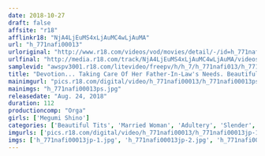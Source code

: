 ```yaml
---
date: 2018-10-27
draft: false
affsite: "r18"
afflinkr18: "NjA4LjEuMS4xLjAuMC4wLjAuMA"
url: "h_771nafi00013"
urloriginal: "http://www.r18.com/videos/vod/movies/detail/-/id=h_771nafi00013"
urlfinal: "http://media.r18.com/track/NjA4LjEuMS4xLjAuMC4wLjAuMA/videos/vod/movies/detail/-/id=h_771nafi00013"
samplevid: "awspv3001.r18.com/litevideo/freepv/h/h_7/h_771nafi013/h_771nafi013_dmb_w.mp4"
title: "Devotion... Taking Care Of Her Father-In-Law's Needs. Beautiful Married Woman Used For Sexual Gratification. Shino Aoi"
mainimgurl: "pics.r18.com/digital/video/h_771nafi00013/h_771nafi00013ps.jpg"
mainimgs: "h_771nafi00013ps.jpg"
releasedate: "Aug. 24, 2018"
duration: 112
productioncomp: "Orga"
girls: ['Megumi Shino']
categories: ['Beautiful Tits', 'Married Woman', 'Adultery', 'Slender', 'Relatives', 'Featured Actress', 'Drama', 'Hi-Def']
imgurls: ['pics.r18.com/digital/video/h_771nafi00013/h_771nafi00013jp-1.jpg', 'pics.r18.com/digital/video/h_771nafi00013/h_771nafi00013jp-2.jpg', 'pics.r18.com/digital/video/h_771nafi00013/h_771nafi00013jp-3.jpg', 'pics.r18.com/digital/video/h_771nafi00013/h_771nafi00013jp-4.jpg', 'pics.r18.com/digital/video/h_771nafi00013/h_771nafi00013jp-5.jpg', 'pics.r18.com/digital/video/h_771nafi00013/h_771nafi00013jp-6.jpg', 'pics.r18.com/digital/video/h_771nafi00013/h_771nafi00013jp-7.jpg', 'pics.r18.com/digital/video/h_771nafi00013/h_771nafi00013jp-8.jpg', 'pics.r18.com/digital/video/h_771nafi00013/h_771nafi00013jp-9.jpg', 'pics.r18.com/digital/video/h_771nafi00013/h_771nafi00013jp-10.jpg', 'pics.r18.com/digital/video/h_771nafi00013/h_771nafi00013jp-11.jpg', 'pics.r18.com/digital/video/h_771nafi00013/h_771nafi00013jp-12.jpg', 'pics.r18.com/digital/video/h_771nafi00013/h_771nafi00013jp-13.jpg', 'pics.r18.com/digital/video/h_771nafi00013/h_771nafi00013jp-14.jpg', 'pics.r18.com/digital/video/h_771nafi00013/h_771nafi00013jp-15.jpg', 'pics.r18.com/digital/video/h_771nafi00013/h_771nafi00013jp-16.jpg', 'pics.r18.com/digital/video/h_771nafi00013/h_771nafi00013jp-17.jpg', 'pics.r18.com/digital/video/h_771nafi00013/h_771nafi00013jp-18.jpg', 'pics.r18.com/digital/video/h_771nafi00013/h_771nafi00013jp-19.jpg', 'pics.r18.com/digital/video/h_771nafi00013/h_771nafi00013jp-20.jpg']
imgs: ['h_771nafi00013jp-1.jpg', 'h_771nafi00013jp-2.jpg', 'h_771nafi00013jp-3.jpg', 'h_771nafi00013jp-4.jpg', 'h_771nafi00013jp-5.jpg', 'h_771nafi00013jp-6.jpg', 'h_771nafi00013jp-7.jpg', 'h_771nafi00013jp-8.jpg', 'h_771nafi00013jp-9.jpg', 'h_771nafi00013jp-10.jpg', 'h_771nafi00013jp-11.jpg', 'h_771nafi00013jp-12.jpg', 'h_771nafi00013jp-13.jpg', 'h_771nafi00013jp-14.jpg', 'h_771nafi00013jp-15.jpg', 'h_771nafi00013jp-16.jpg', 'h_771nafi00013jp-17.jpg', 'h_771nafi00013jp-18.jpg', 'h_771nafi00013jp-19.jpg', 'h_771nafi00013jp-20.jpg']
---
```

